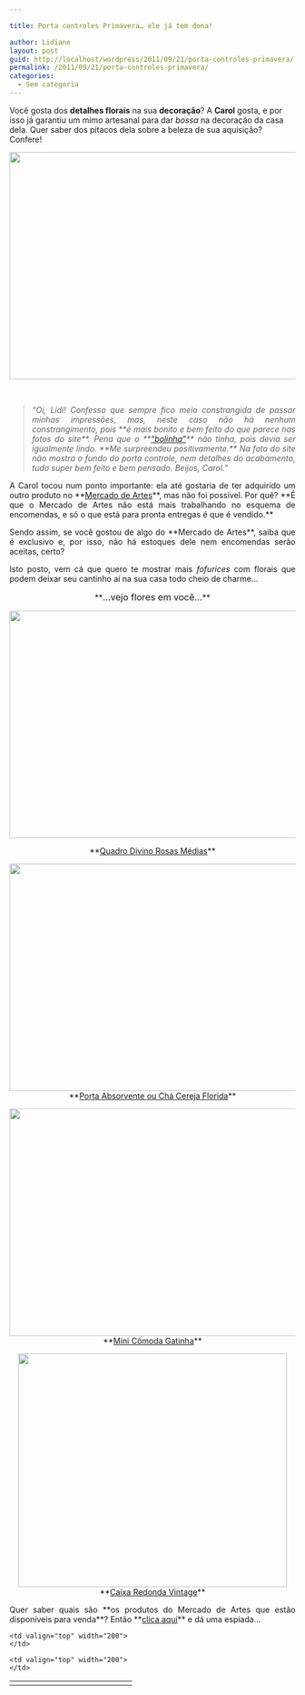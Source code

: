 ```yaml
---

title: Porta controles Primavera… ele já tem dona!

author: Lidiane
layout: post
guid: http://localhost/wordpress/2011/09/21/porta-controles-primavera/
permalink: /2011/09/21/porta-controles-primavera/
categories:
  - Sem categoria
---
```

Você gosta dos **detalhes florais** na sua **decoração**? A **Carol** gosta, e por isso já garantiu um mimo artesanal para dar _bossa_ na decoração da casa dela. Quer saber dos pitacos dela sobre a beleza de sua aquisição? Confere!

<!--more-->

<p align="center">
  <a href="http://www.trololodemulher.com.br/blog/wp-content/uploads/2011/06/Porta-Controle-Remoto-Primavera.jpg"><img class="alignnone size-full wp-image-6494" title="Porta Controle Remoto Primavera" src="http://www.trololodemulher.com.br/blog/wp-content/uploads/2011/06/Porta-Controle-Remoto-Primavera.jpg" alt="" width="600" height="400" /></a>
</p>

&nbsp;

> <p align="justify">
>   <em>“Oi, Lidi! Confesso que sempre fico meio constrangida de passar minhas impressões, mas, neste caso não há nenhum constrangimento, pois **é mais bonito e bem feito do que parece nas fotos do site**. Pena que o **<a href="http://www.trololodemulher.com.br/loja/2010/09/09/porta-controle-remoto/" target="_blank">&#8220;bolinha&#8221;</a>** não tinha, pois devia ser igualmente lindo. **Me surpreendeu positivamente.** Na foto do site não mostra o fundo do porta controle, nem detalhes do acabamento, tudo super bem feito e bem pensado. Beijos, Carol.”</em>
> </p>

<p align="justify">
  A Carol tocou num ponto importante: ela até gostaria de ter adquirido um outro produto no **<a href="http://www.trololodemulher.com.br/loja/" target="_blank">Mercado de Artes</a>**, mas não foi possível. Por quê? **É que o Mercado de Artes não está mais trabalhando no esquema de encomendas, e só o que está para pronta entregas é que é vendido.**
</p>

<p align="justify">
  Sendo assim, se você gostou de algo do **Mercado de Artes**, saiba que é exclusivo e, por isso, não há estoques dele nem encomendas serão aceitas, certo?
</p>

<p align="justify">
  Isto posto, vem cá que quero te mostrar mais <em>fofurices</em> com florais que podem deixar seu cantinho aí na sua casa todo cheio de charme…
</p>

<p align="center">
  **<span style="font-size: medium;">…vejo flores em você…</span>**
</p>

<p align="center">
  <a href="http://www.trololodemulher.com.br/blog/wp-content/uploads/2011/04/Divino-Rosas-Medias.jpg"><img class="alignnone size-full wp-image-6249" title="Divino Rosas Médias" src="http://www.trololodemulher.com.br/blog/wp-content/uploads/2011/04/Divino-Rosas-Medias.jpg" alt="" width="600" height="400" /></a>
</p>

<p align="center">
  **<a href="http://www.trololodemulher.com.br/loja/2010/10/20/quadro-divino-rosas-medias/" target="_blank">Quadro Divino Rosas Médias</a>**
</p>

<p align="center">
  <a href="http://www.trololodemulher.com.br/blog/wp-content/uploads/2011/09/Porta-Absorvente-ou-Cha-Cereja-Florida.jpg"><img class="alignnone size-full wp-image-6926" title="Porta Absorvente ou Chá Cereja Florida" src="http://www.trololodemulher.com.br/blog/wp-content/uploads/2011/09/Porta-Absorvente-ou-Cha-Cereja-Florida.jpg" alt="" width="600" height="400" /><br /> </a>**<a href="http://www.trololodemulher.com.br/loja/2010/09/08/absorvente-cha-cereja-florida/" target="_blank">Porta Absorvente ou Chá Cereja Florida</a>**
</p>

<p align="center">
  <a href="http://www.trololodemulher.com.br/blog/wp-content/uploads/2011/04/Mini-Comoda-Gatinha.jpg"><img class="alignnone size-full wp-image-6316" title="Mini Cômoda Gatinha" src="http://www.trololodemulher.com.br/blog/wp-content/uploads/2011/04/Mini-Comoda-Gatinha.jpg" alt="" width="600" height="400" /><br /> </a>**<a href="http://www.trololodemulher.com.br/loja/2010/09/08/mini-comoda-gatinha/" target="_blank">Mini Cômoda Gatinha</a>**
</p>

<p align="center">
  <a href="http://www.trololodemulher.com.br/blog/wp-content/uploads/2011/04/Caixa-Redonda-Vintage.jpg"><img class="alignnone size-full wp-image-6252" title="Caixa Redonda Vintage" src="http://www.trololodemulher.com.br/blog/wp-content/uploads/2011/04/Caixa-Redonda-Vintage.jpg" alt="" width="474" height="411" /><br /> </a>**<a href="http://www.trololodemulher.com.br/loja/2010/09/08/caixa-redonda-vintage/" target="_blank">Caixa Redonda Vintage</a>**
</p>

<p align="justify">
  Quer saber quais são **os produtos do Mercado de Artes que estão disponíveis para venda**? Então **<a href="http://www.trololodemulher.com.br/loja/2011/01/03/artes-encomendas-abril/" target="_blank">clica aqui</a>** e dá uma espiada…
</p>

<table width="600" border="0" cellspacing="0" cellpadding="2">
  <tr>
    <td valign="top" width="200">
    </td>
    
    <td valign="top" width="200">
    </td>
    
    <td valign="top" width="200">
    </td>
  </tr>
</table>
